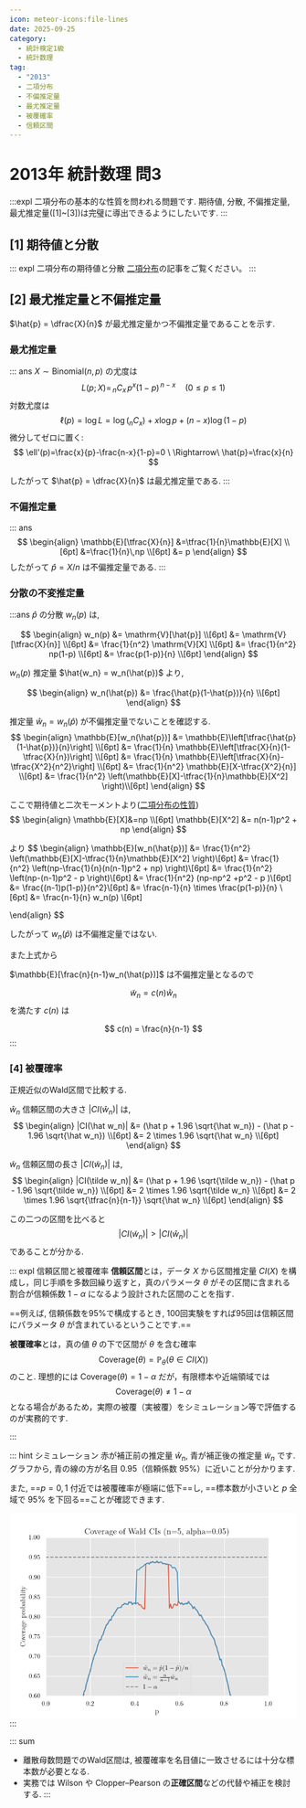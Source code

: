 ```yaml
---
icon: meteor-icons:file-lines
date: 2025-09-25
category:
  - 統計検定1級
  - 統計数理
tag:
  - "2013"
  - 二項分布
  - 不偏推定量
  - 最尤推定量
  - 被覆確率
  - 信頼区間
---
```


# 2013年 統計数理 問3

:::expl
二項分布の基本的な性質を問われる問題です.
期待値, 分散, 不偏推定量, 最尤推定量([1]~[3])は完璧に導出できるようにしたいです.
:::

## [1] 期待値と分散

::: expl 二項分布の期待値と分散
[二項分布](/posts/probability_distribution/binomial.md)の記事をご覧ください。
:::

## [2] 最尤推定量と不偏推定量

$\hat{p} = \dfrac{X}{n}$ が最尤推定量かつ不偏推定量であることを示す.

### 最尤推定量
::: ans
$X \sim \mathrm{Binomial}(n,p)$ の尤度は
$$
L(p;X)=\,{}_nC_x\, p^{x}(1-p)^{\,n-x}\quad(0\le p\le 1)
$$
対数尤度は
$$
\ell(p)=\log L=\log({}_nC_x)+x\log p+(n-x)\log(1-p)
$$
微分してゼロに置く:
$$
\ell'(p)=\frac{x}{p}-\frac{n-x}{1-p}=0
\ \Rightarrow\ 
\hat{p}=\frac{x}{n}
$$

したがって $\hat{p} = \dfrac{X}{n}$ は最尤推定量である.
:::

### 不偏推定量
::: ans
$$
\begin{align}
\mathbb{E}[\tfrac{X}{n}]
&=\tfrac{1}{n}\mathbb{E}[X] \\[6pt]
&=\frac{1}{n}\,np \\[6pt]
&= p
\end{align}
$$
したがって $\hat{p}=X/n$ は不偏推定量である.
:::

### 分散の不変推定量

:::ans
$\hat{p}$ の分散 $w_n(p)$ は,

$$
\begin{align}
w_n(p) &= \mathrm{V}[\hat{p}] \\[6pt]
&= \mathrm{V}[\tfrac{X}{n}] \\[6pt]
&= \frac{1}{n^2} \mathrm{V}[X] \\[6pt]
&= \frac{1}{n^2} np(1-p) \\[6pt]
&= \frac{p(1-p)}{n} \\[6pt]
\end{align}
$$

$w_n(p)$ 推定量 $\hat{w_n} = w_n(\hat{p})$ より,

$$
\begin{align}
w_n(\hat{p}) &= \frac{\hat{p}(1-\hat{p})}{n} \\[6pt]
\end{align}
$$

推定量 $\hat{w}_n = w_n(\hat{p})$ が不偏推定量でないことを確認する.
$$
\begin{align}
\mathbb{E}[w_n(\hat{p})] &= \mathbb{E}\left[\tfrac{\hat{p}(1-\hat{p})}{n}\right] \\[6pt]
&= \frac{1}{n} \mathbb{E}\left[\tfrac{X}{n}(1-\tfrac{X}{n})\right] \\[6pt]
&= \frac{1}{n} \mathbb{E}\left[\tfrac{X}{n}-\tfrac{X^2}{n^2}\right] \\[6pt]
&= \frac{1}{n^2} \mathbb{E}[X-\tfrac{X^2}{n}] \\[6pt]
&= \frac{1}{n^2} \left(\mathbb{E}[X]-\tfrac{1}{n}\mathbb{E}[X^2] \right)\\[6pt]
\end{align}
$$

ここで期待値と二次モーメントより([二項分布の性質](/posts/probability_distribution/binomial.html#_4-分散))
$$
\begin{align}
\mathbb{E}[X]&=np \\[6pt]
\mathbb{E}[X^2] &= n(n-1)p^2 + np
\end{align}
$$

より
$$
\begin{align}
\mathbb{E}[w_n(\hat{p})] &= \frac{1}{n^2} \left(\mathbb{E}[X]-\tfrac{1}{n}\mathbb{E}[X^2] \right)\\[6pt]
&= \frac{1}{n^2} \left(np-\frac{1}{n}(n(n-1)p^2 + np) \right)\\[6pt]
&= \frac{1}{n^2} \left(np-(n-1)p^2 - p \right)\\[6pt]
&= \frac{1}{n^2} (np-np^2 +p^2 - p )\\[6pt]
&= \frac{(n-1)p(1-p)}{n^2}\\[6pt]
&= \frac{n-1}{n} \times \frac{p(1-p)}{n}  \\[6pt]
&= \frac{n-1}{n} w_n(p)  \\[6pt]

\end{align}
$$

したがって $w_n(\hat{p})$ は不偏推定量ではない.

また上式から

$\mathbb{E}[\frac{n}{n-1}w_n(\hat{p})]$ は不偏推定量となるので

$$
\tilde{w}_n = c(n)\hat{w}_n
$$
を満たす $c(n)$ は

$$
c(n) = \frac{n}{n-1}
$$
:::

### [4] 被覆確率
正規近似のWald区間で比較する.  

$\hat w_n$ 信頼区間の大きさ $|CI(\hat w_n)|$ は,
$$
\begin{align}
|CI(\hat w_n)| &= (\hat p + 1.96 \sqrt{\hat w_n}) - (\hat p - 1.96 \sqrt{\hat w_n}) \\[6pt]
&= 2 \times 1.96 \sqrt{\hat w_n} \\[6pt]
\end{align}
$$

$\tilde w_n$ 信頼区間の長さ $|CI(\tilde w_n)|$ は,
$$
\begin{align}
|CI(\tilde w_n)| &= (\hat p + 1.96 \sqrt{\tilde w_n}) - (\hat p - 1.96 \sqrt{\tilde w_n}) \\[6pt]
&= 2 \times 1.96 \sqrt{\tilde w_n} \\[6pt]
&= 2 \times 1.96 \sqrt{\tfrac{n}{n-1}} \sqrt{\hat w_n} \\[6pt]
\end{align}
$$


この二つの区間を比べると
$$
|CI(\tilde w_n)| > |CI(\hat w_n)|
$$
であることが分かる.

::: expl 信頼区間と被覆確率
**信頼区間**とは，データ $X$ から区間推定量 $CI(X)$ を構成し，同じ手順を多数回繰り返すと，真のパラメータ $\theta$ がその区間に含まれる割合が信頼係数 $1-\alpha$ になるよう設計された区間のことを指す.

==例えば, 信頼係数を95%で構成するとき, 100回実験をすれば95回は信頼区間にパラメータ $\theta$ が含まれているということです.==

**被覆確率**とは，真の値 $\theta$ の下で区間が $\theta$ を含む確率
$$
\mathrm{Coverage}(\theta)=\mathbb{P}_\theta \bigl(\theta\in CI(X)\bigr)
$$
のこと. 理想的には $\mathrm{Coverage}(\theta)=1-\alpha$ だが，有限標本や近端領域では
$$
\mathrm{Coverage}(\theta)\neq 1-\alpha
$$
となる場合があるため，実際の被覆（実被覆）をシミュレーション等で評価するのが実務的です.

:::

::: hint シミュレーション
赤が補正前の推定量 $\hat w_n$, 青が補正後の推定量 $\tilde w_n$ です.
グラフから, 青の線の方が名目 $0.95$（信頼係数 $95\%$）に近いことが分かります.

また, ==$p=0,1$ 付近では被覆確率が極端に低下==し, ==標本数が小さいと $p$ 全域で $95\%$ を下回る==ことが確認できます.

<div style="display: flex; gap: 10px; justify-content: center;">
  <img src="/assets/images/grade1_1/2013/wald_coverage_n.gif" style="max-width: 100%; height: auto;">
</div>
:::

::: sum
- 離散母数問題でのWald区間は, 被覆確率を名目値に一致させるには十分な標本数が必要となる.
- 実務では Wilson や Clopper–Pearson の**正確区間**などの代替や補正を検討する.
:::
